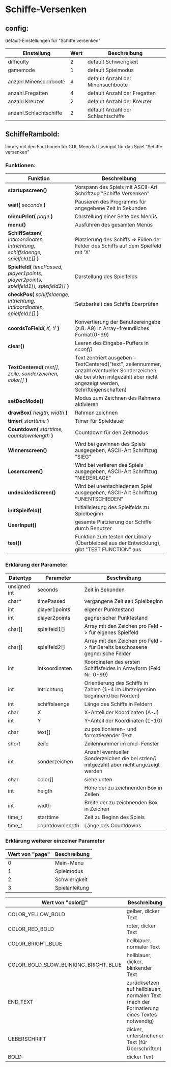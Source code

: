 # Schiffe-Versenken

## config:
default-Einstellungen für "Schiffe versenken"

  |**Einstellung**|**Wert**|**Beschreibung**|
  |---------------|--------|----------------|
  |difficulty|2|default Schwierigkeit|
  |gamemode|1|default Spielmodus|
  |anzahl.Minensuchboote|4|default Anzahl der Minensuchboote|
  |anzahl.Fregatten|4|default Anzahl der Fregatten|
  |anzahl.Kreuzer|2|default Anzahl der Kreuzer|
  |anzahl.Schlachtschiffe|2|default Anzahl der Schlachtschiffe|
  

## SchiffeRambold:
library mit den Funktionen für GUI, Menu & Userinput für das Spiel "Schiffe versenken"

### Funktionen:

| Funktion | Beschreibung|
|----------|-------------|
|**startupscreen()**| Vorspann des Spiels mit ASCII-Art Schriftzug "Schiffe Versenken"|
|**wait(** *seconds* **)**| Pausieren des Programms für angegebene Zeit in Sekunden|
|**menuPrint(** *page* **)**| Darstellung einer Seite des Menüs|
|**menu()**|Ausführen des gesamten Menüs|
|**SchiffSetzen(** *Intkoordinaten, Intrichtung, schiffslaenge, spielfeld1[]* **)**|Platzierung des Schiffs => Füllen der Felder des Schiffs auf dem Spielfeld mit 'X'|
|**Spielfeld(** *timePassed, player1points, player2points, spielfeld1[], spielfeld2[]* **)**|Darstellung des Spielfelds|
|**checkPos(** *schiffslaenge, Intrichtung, Intkoordinaten, spielfeld1[]* **)**|Setzbarkeit des Schiffs überprüfen|
|**coordsToField(** *X, Y* **)**|Konvertierung der Benutzereingabe (z.B. A9) in Array-freundliches Format(0-99)|
|**clear()**|Leeren des Eingabe-Puffers in *scanf()* |
|**TextCentered(** *text[], zeile, sonderzeichen, color[]* **)**|Text zentriert ausgeben - TextCentered("text", zeilennummer, anzahl eventueller Sonderzeichen die bei strlen mitgezählt aber nicht angezeigt werden, Schrifteigenschaften)|
|**setDecMode()**|Modus zum Zeichnen des Rahmens aktivieren|
|**drawBox(** *heigth, width* **)**|Rahmen zeichnen|
|**timer(** *starttime* **)**|Timer für Spieldauer|
|**Countdown(** *starttime, countdownlength* **)**|Countdown für den Zeitmodus|
|**Winnerscreen()**|Wird bei gewinnen des Spiels ausgegeben, ASCII-Art Schriftzug "SIEG"|
|**Loserscreen()**|Wird bei verlieren des Spiels ausgegeben, ASCII-Art Schriftzug "NIEDERLAGE"|
|**undecidedScreen()**|Wird bei unentschiedenem Spiel ausgegeben, ASCII-Art Schriftzug "UNENTSCHIEDEN"|
|**initSpielfeld()**|Initialisierung des Spielfelds zu Spielbeginn|
|**UserInput()**|gesamte Platzierung der Schiffe durch Benutzer|
|**test()**|Funktion zum testen der Library (Überbleibsel aus der Entwicklung), gibt "TEST FUNCTION" aus|


### Erklärung der Parameter

  |**Datentyp**|**Parameter**|**Beschreibung**|
  |-------------|------------|----------------|
  |unsigned int|seconds|Zeit in Sekunden|
  |char*|timePassed|vergangene Zeit seit Spielbeginn|
  |int|player1points|eigener Punktestand|
  |int|player2points|gegnerischer Punktestand|
  |char[]|spielfeld1[]|Array mit den Zeichen pro Feld -> für eigenes Spielfeld |
  |char[]|spielfeld2[]|Array mit den Zeichen pro Feld -> für Bereits beschossene gegnerische Felder |
  |int|Intkoordinaten|Koordinaten des ersten Schiffsfeldes in Arrayform (Feld Nr. 0-99)|
  |int|Intrichtung|Orientierung des Schiffs in Zahlen (1-4 im Uhrzeigersinn beginnend bei Norden)|
  |int|schiffslaenge|Länge des Schiffs in Feldern|
  |char|X|X-Anteil der Koordinaten (A-J)|
  |int|Y|Y-Anteil der Koordinaten (1-10)|
  |char|text[]|zu positionieren- und formatierender Text|
  |short|zeile|Zeilennummer im cmd-Fenster|
  |int|sonderzeichen|Anzahl eventueller Sonderzeichen die bei *strlen()* mitgezählt aber nicht angezeigt werden|
  |char|color[]|siehe unten|
  |int|heigth|Höhe der zu zeichnenden Box in Zeilen|
  |int|width|Breite der zu zeichnenden Box in Zeichen|
  |time_t|starttime|Zeit zu Beginn des Spiels|
  |time_t|countdownlength|Länge des Countdowns|

  
### Erklärung weiterer einzelner Parameter

  |**Wert von "page"**|**Beschreibung**|
  |-------------------|----------------|
  |0|Main-Menu|
  |1|Spielmodus|
  |2|Schwierigkeit|
  |3|Spielanleitung|
  

  |**Wert von "color[]"**|**Beschreibung**|**code**|
  |----------------------|----------------|--------|
  |COLOR_YELLOW_BOLD |gelber, dicker Text|`"\033[1;33m"`|
  |COLOR_RED_BOLD|roter, dicker Text|`"\033[1;31m"`|
  |COLOR_BRIGHT_BLUE|hellblauer, normaler Text|`"\e[94m"`|
  |COLOR_BOLD_SLOW_BLINKING_BRIGHT_BLUE|hellblauer, dicker, blinkender Text|`"\e[1;5;94m"`|
  |END_TEXT|zurücksetzen auf hellblauen, normalen Text (nach der Formatierung eines Textes notwendig)| `"\033[m""\033[94m"`|
  |UEBERSCHRIFT|dicker, unterstrichener Text (für Überschriften)| `"\e[1;4m"`|
  |BOLD|dicker Text|`"\033[1m"`|
  
  
  

  


